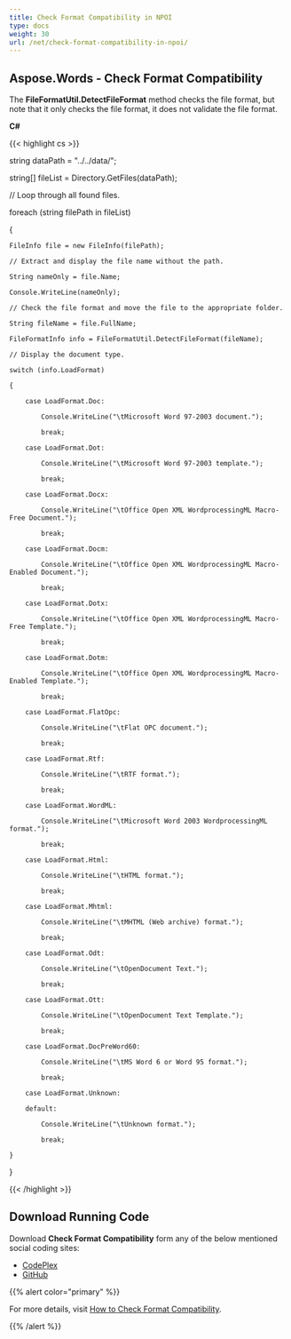 ```yaml
---
title: Check Format Compatibility in NPOI
type: docs
weight: 30
url: /net/check-format-compatibility-in-npoi/
---
```


## **Aspose.Words - Check Format Compatibility**
The **FileFormatUtil.DetectFileFormat** method checks the file format, but note that it only checks the file format, it does not validate the file format.

**C#**

{{< highlight cs >}}

 string dataPath = "../../data/";

string[] fileList = Directory.GetFiles(dataPath);

// Loop through all found files.

foreach (string filePath in fileList)

{

	FileInfo file = new FileInfo(filePath);

	// Extract and display the file name without the path.

	String nameOnly = file.Name;

	Console.WriteLine(nameOnly);

	// Check the file format and move the file to the appropriate folder.

	String fileName = file.FullName;

	FileFormatInfo info = FileFormatUtil.DetectFileFormat(fileName);

	// Display the document type.

	switch (info.LoadFormat)

	{

		case LoadFormat.Doc:

			Console.WriteLine("\tMicrosoft Word 97-2003 document.");

			break;

		case LoadFormat.Dot:

			Console.WriteLine("\tMicrosoft Word 97-2003 template.");

			break;

		case LoadFormat.Docx:

			Console.WriteLine("\tOffice Open XML WordprocessingML Macro-Free Document.");

			break;

		case LoadFormat.Docm:

			Console.WriteLine("\tOffice Open XML WordprocessingML Macro-Enabled Document.");

			break;

		case LoadFormat.Dotx:

			Console.WriteLine("\tOffice Open XML WordprocessingML Macro-Free Template.");

			break;

		case LoadFormat.Dotm:

			Console.WriteLine("\tOffice Open XML WordprocessingML Macro-Enabled Template.");

			break;

		case LoadFormat.FlatOpc:

			Console.WriteLine("\tFlat OPC document.");

			break;

		case LoadFormat.Rtf:

			Console.WriteLine("\tRTF format.");

			break;

		case LoadFormat.WordML:

			Console.WriteLine("\tMicrosoft Word 2003 WordprocessingML format.");

			break;

		case LoadFormat.Html:

			Console.WriteLine("\tHTML format.");

			break;

		case LoadFormat.Mhtml:

			Console.WriteLine("\tMHTML (Web archive) format.");

			break;

		case LoadFormat.Odt:

			Console.WriteLine("\tOpenDocument Text.");

			break;

		case LoadFormat.Ott:

			Console.WriteLine("\tOpenDocument Text Template.");

			break;

		case LoadFormat.DocPreWord60:

			Console.WriteLine("\tMS Word 6 or Word 95 format.");

			break;

		case LoadFormat.Unknown:

		default:

			Console.WriteLine("\tUnknown format.");

			break;

	}

}

{{< /highlight >}}
## **Download Running Code**
Download **Check Format Compatibility** form any of the below mentioned social coding sites:

- [CodePlex](https://asposenpoi.codeplex.com/downloads/get/1475279)
- [GitHub](https://github.com/aspose-words/Aspose.Words-for-.NET/releases/download/Aspose.Words_Features_Missing_in_NPOI_v_1.0/Check.Format.Compatibility.Aspose.Words.zip)

{{% alert color="primary" %}} 

For more details, visit [How to Check Format Compatibility](http://www.aspose.com/docs/display/wordsnet/How+to++Check+Format+Compatibility).

{{% /alert %}}
